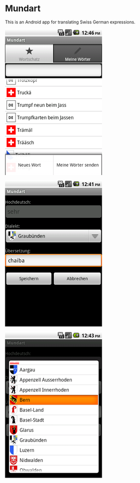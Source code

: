 # Mundart
This is an Android app for translating Swiss German expressions.

![Alt text](https://github.com/2bonahill/mundart/blob/main/mundart%20screenshot/main.png)

![Alt text](https://github.com/2bonahill/mundart/blob/main/mundart%20screenshot/addTranslation.png)

![Alt text](https://github.com/2bonahill/mundart/blob/main/mundart%20screenshot/regionSelect.png)
